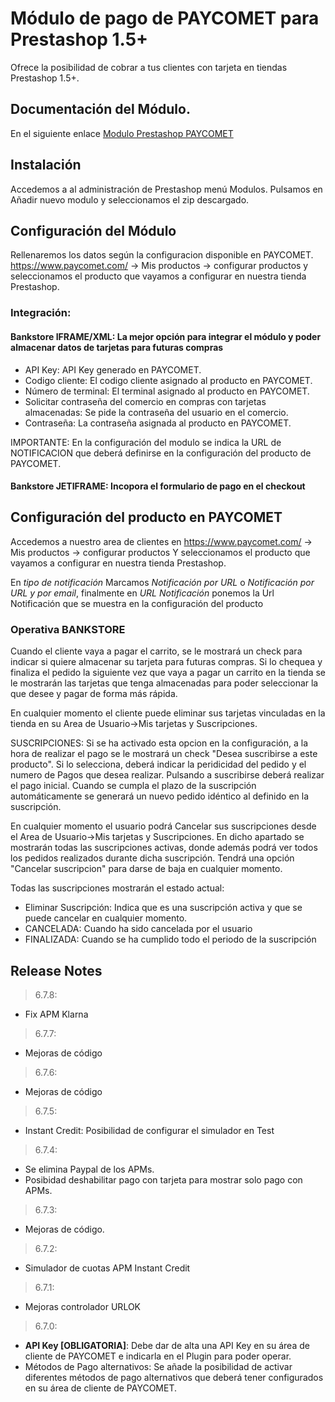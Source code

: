 # Módulo de pago de PAYCOMET para Prestashop 1.5+

Ofrece la posibilidad de cobrar a tus clientes con tarjeta en tiendas Prestashop 1.5+.

## Documentación del Módulo.

En el siguiente enlace [Modulo Prestashop PAYCOMET](https://docs.paycomet.com/es/modulos-de-pago/prestashop)

## Instalación

Accedemos a al administración de Prestashop menú Modulos.
Pulsamos en Añadir nuevo modulo y seleccionamos el zip descargado.

## Configuración del Módulo

Rellenaremos los datos según la configuracion disponible en PAYCOMET. https://www.paycomet.com/ → Mis productos → configurar productos y seleccionamos el producto que vayamos a configurar en nuestra tienda Prestashop.

### Integración: 

#### Bankstore IFRAME/XML: La mejor opción para integrar el módulo y poder almacenar datos de tarjetas para futuras compras

- API Key: API Key generado en PAYCOMET.
- Codigo cliente: El codigo cliente asignado al producto en PAYCOMET.
- Número de terminal: El terminal asignado al producto en PAYCOMET.
- Solicitar contraseña del comercio en compras con tarjetas almacenadas: Se pide la contraseña del usuario en el comercio.
- Contraseña: La contraseña asignada al producto en PAYCOMET.

IMPORTANTE: En la configuración del modulo se indica la URL de NOTIFICACION que deberá definirse en la configuración del producto de PAYCOMET.

#### Bankstore JETIFRAME: Incopora el formulario de pago en el checkout

## Configuración del producto en PAYCOMET

Accedemos a nuestro area de clientes en https://www.paycomet.com/ → Mis productos → configurar productos Y seleccionamos el producto que vayamos a configurar en nuestra tienda Prestashop.

En _tipo de notificación_ Marcamos _Notificación por URL_ o _Notificación por URL y por email_, finalmente en _URL Notificación_ ponemos la Url Notificación que se muestra en la configuración del producto

### Operativa BANKSTORE

Cuando el cliente vaya a pagar el carrito, se le mostrará un check para indicar si quiere almacenar su tarjeta para futuras compras. Si lo chequea y finaliza el pedido la siguiente vez que vaya a pagar un carrito en la tienda se le mostrarán las tarjetas que tenga almacenadas para poder seleccionar la que desee y pagar de forma más rápida.

En cualquier momento el cliente puede eliminar sus tarjetas vinculadas en la tienda en su Area de Usuario->Mis tarjetas y Suscripciones.

SUSCRIPCIONES: Si se ha activado esta opcion en la configuración, a la hora de realizar el pago se le mostrará un check "Desea suscribirse a este producto". Si lo selecciona, deberá indicar la peridicidad del pedido y el numero de Pagos que desea realizar. Pulsando a suscribirse deberá realizar el pago inicial. Cuando se cumpla el plazo de la suscripción automáticamente se generará un nuevo pedido idéntico al definido en la suscripción.

En cualquier momento el usuario podrá Cancelar sus suscripciones desde el Area de Usuario->Mis tarjetas y Suscripciones. En dicho apartado se mostrarán todas las suscripciones activas, donde además podrá ver todos los pedidos realizados durante dicha suscripción. Tendrá una opción "Cancelar suscripcion" para darse de baja en cualquier momento.

Todas las suscripciones mostrarán el estado actual:

- Eliminar Suscripción: Indica que es una suscripción activa y que se puede cancelar en cualquier momento.
- CANCELADA: Cuando ha sido cancelada por el usuario
- FINALIZADA: Cuando se ha cumplido todo el periodo de la suscripción

## Release Notes

> 6.7.8: 

- Fix APM Klarna

> 6.7.7: 

- Mejoras de código

> 6.7.6: 

- Mejoras de código

> 6.7.5: 

- Instant Credit: Posibilidad de configurar el simulador en Test

> 6.7.4: 

- Se elimina Paypal de los APMs.
- Posibidad deshabilitar pago con tarjeta para mostrar solo pago con APMs.

> 6.7.3: 

- Mejoras de código.

> 6.7.2: 

- Simulador de cuotas APM Instant Credit

> 6.7.1: 

- Mejoras controlador URLOK

> 6.7.0: 

- **API Key [OBLIGATORIA]**: Debe dar de alta una API Key en su área de cliente de PAYCOMET e indicarla en el Plugin para poder operar. 
- Métodos de Pago alternativos: Se añade la posibilidad de activar diferentes métodos de pago alternativos que deberá tener configurados en su área de cliente de PAYCOMET.


